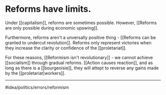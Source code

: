 # Reforms have limits.
Under [[capitalism]], reforms are sometimes possible. However, [[Reforms are only possible during economic upswing]].

Furthermore, reforms aren't a unversally positive thing - [[Reforms can be granted to undercut revolution]]. Reforms only represent victories when they increase the clarity or confidence of the [[proletariat]]. 

For these reasons, [[Reformism isn't revolutionary]] - we cannot achieve [[socialism]] through gradual reforms. [[Action causes reaction]], and as long as there is a [[bourgeoisie]], they will attept to reverse any gains made by the [[proletariat|workers]]. 

---
#idea/politics/errors/reformism 